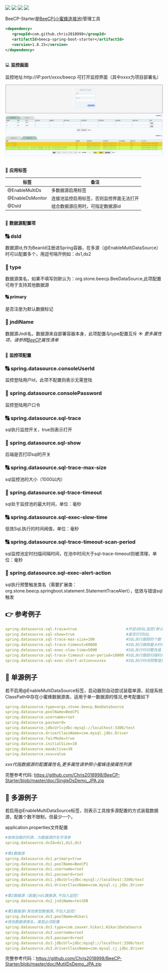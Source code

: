 <a><img src="https://img.shields.io/badge/Java-8+-green.svg"></a>
<a><img src="https://img.shields.io/badge/Springboot-2.x-blue.svg"></a>
<a><img src="https://maven-badges.herokuapp.com/maven-central/com.github.chris2018998/beecp-spring-boot-starter/badge.svg"></a>
<a><img src="https://img.shields.io/badge/License-Apache%202.0-green.svg"></a>
 
BeeCP-Starter是<a href="https://github.com/Chris2018998/BeeCP">BeeCP(小蜜蜂连接池)</a>管理工具

```xml
<dependency>
   <groupId>com.github.chris2018998</groupId>
   <artifactId>beecp-spring-boot-starter</artifactId>
   <version>1.8.15</version>
</dependency>
```

##
:computer: **监控画面** 

监控地址:http://IP:port/xxxx/beecp 可打开监控界面（其中xxxx为项目部署名）

![图片](doc/images/login.png)
![图片](doc/images/ds-cn.png)
![图片](doc/images/sql-cn.png)


## 
:book: **应用标签**

| 标签               | 备注                   |
|------------------|----------------------|
| @EnableMultiDs   | 多数据源启用标签             |
| @EnableDsMonitor | 连接池监控启用标签，否则监控界面无法打开 |
| @DsId            | 组合数据源应用时，可指定数据源id    |

## 
:book: **数据源配置项**

### :capital_abcd: dsId

数据源Id,作为BeanId注册进Spring容器，在多源（@EnableMultiDataSource）时可以配置多个，用逗号隔开例如：ds1,ds2

### :1234: type

数据源类名，如果不填写则默认为：org.stone.beecp.BeeDataSource,此项配置可用于支持其他数据源

#### :capital_abcd: primary

是否注册为默认数据标记

### :1234: jndiName

数据源Jndi名，数据源来自部署容器本身，此项配置与type配置互斥
:sunny: *更多属性项，请参照<a href="https://github.com/Chris2018998/BeeCP/blob/master/README_ZH.md">BeeCP</a>属性清单*

## 
:book: **监控项配置**

### :capital_abcd: spring.datasource.consoleUserId

监控登陆用户Id，此项不配置则表示无需登陆

### :1234: spring.datasource.consolePassword

监控登陆用户口令

### :capital_abcd: spring.datasource.sql-trace

sql执行监控开关，true则表示打开

### :1234: spring.datasource.sql-show

后端是否打印sql的开关

### :capital_abcd: spring.datasource.sql-trace-max-size

sql监控池的大小（1000以内）

### :1234: spring.datasource.sql-trace-timeout

sql处于监控池的最大时间，单位：毫秒

### :capital_abcd: spring.datasource.sql-exec-slow-time

低效SqL执行的时间阀值，单位：毫秒

### :capital_abcd: spring.datasource.sql-trace-timeout-scan-period

sql监控池定时扫描间隔时间，在池中时间大于sql-trace-timeout则被清理，单位：毫秒

### :1234: spring.datasource.sql-exec-alert-action

sql执行预警触发类名（需要扩展类：org.stone.beecp.springboot.statement.StatementTraceAlert），低效与错误sql触发

## :point_right: 参考例子

```yml
spring.datasource.sql-trace=true                      #开启动SQL监控(默认为True)
spring.datasource.sql-show=true                       #是否打印SQL
spring.datasource.sql-trace-max-size=100              #SQL执行跟踪的个数
spring.datasource.sql-trace-timeout=60000             #SQL执行跟踪最大时间 （毫秒） 
spring.datasource.sql-exec-slow-time=5000             #SQL执行时间警告值（毫秒） 
spring.datasource.sql-trace-timeout-scan-period=18000 #SQL执行跟踪扫描时间 （毫秒）
spring.datasource.sql-exec-alert-action=xxxxx         #SQL执行时间预警值类名（需要扩展类：org.stone.beecp.springboot.statement.StatementTraceAlert)

```

## :tractor: 单源例子

若不启用@EnableMultiDataSource标签，启动器则自动尝试装载单源，前提系统ClassPath中存在小蜜蜂数据源类，适用于单一数据源的情况,参考配置如下

```yml
spring.datasource.type=orgs.stone.beecp.BeeDataSource
spring.datasource.poolName=BeeCP1
spring.datasource.username=root
spring.datasource.password=
spring.datasource.jdbcUrl=jdbc:mysql://localhost:3306/test
spring.datasource.driverClassName=com.mysql.jdbc.Driver
spring.datasource.fairMode=true
spring.datasource.initialSize=10
spring.datasource.maxActive=10
spring.datasource.xxx=value
```

<i>xxx代指数据源的配置属性名,更多属性请参照小蜜蜂连接属性列表</i>

完整参考代码: https://github.com/Chris2018998/BeeCP-Starter/blob/master/doc/SingleDsDemo_JPA.zip

## :tractor: 多源例子

若启用@EnableMultiDataSource标签，则表示工具按多源配置的方式装载数据源，配置个数不限制，但最少一个。

application.properties文件配置

```yml
#按单加载的列表，为数据源的名字清单
spring.datasource.dsId=ds1,ds2,ds3 
    
#第1数据源
spring.datasource.ds1.primary=true  
spring.datasource.ds1.poolName=BeeCP1
spring.datasource.ds1.username=root
spring.datasource.ds1.password=root
spring.datasource.ds1.jdbcUrl=jdbc:mysql://localhost:3306/test
spring.datasource.ds1.driverClassName=com.mysql.cj.jdbc.Driver
     
#第2数据源（容器jndi数据源,不加入监控）
spring.datasource.ds2.jndiName=testDB 
      
#第3数据源(其他类型数据源,不加入监控）
spring.datasource.ds3.poolName=Hikari
#其他数据源类名，类型必须配置
spring.datasource.ds3.type=com.zaxxer.hikari.HikariDataSource 
spring.datasource.ds3.username=root
spring.datasource.ds3.password=root
spring.datasource.ds3.jdbcUrl=jdbc:mysql://localhost:3306/test
spring.datasource.ds3.driverClassName=com.mysql.cj.jdbc.Driver
```

完整参考代码：https://github.com/Chris2018998/BeeCP-Starter/blob/master/doc/MutilDsDemo_JPA.zip
